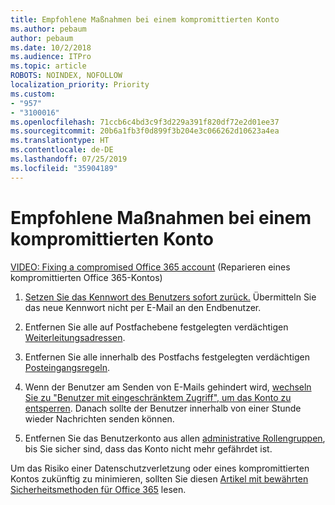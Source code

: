 ```yaml
---
title: Empfohlene Maßnahmen bei einem kompromittierten Konto
ms.author: pebaum
author: pebaum
ms.date: 10/2/2018
ms.audience: ITPro
ms.topic: article
ROBOTS: NOINDEX, NOFOLLOW
localization_priority: Priority
ms.custom:
- "957"
- "3100016"
ms.openlocfilehash: 71ccb6c4bd3c9f3d229a391f820df72e2d01ee37
ms.sourcegitcommit: 20b6a1fb3f0d899f3b204e3c066262d10623a4ea
ms.translationtype: HT
ms.contentlocale: de-DE
ms.lasthandoff: 07/25/2019
ms.locfileid: "35904189"
---
```

# <a name="recommended-steps-to-take-if-an-account-is-compromised"></a>Empfohlene Maßnahmen bei einem kompromittierten Konto

[VIDEO: Fixing a compromised Office 365 account](https://www.microsoft.com/videoplayer/embed/RE2jvOb?pid=ocpVideo0-innerdiv-oneplayer&amp;postJsllMsg=true&amp;maskLevel=20&amp;autoplay=true) (Reparieren eines kompromittierten Office 365-Kontos)
  
1. [Setzen Sie das Kennwort des Benutzers sofort zurück.](https://support.office.com/article/7a5d073b-7fae-4aa5-8f96-9ecd041aba9c) Übermitteln Sie das neue Kennwort nicht per E-Mail an den Endbenutzer.

2. Entfernen Sie alle auf Postfachebene festgelegten verdächtigen [Weiterleitungsadressen](https://support.office.com/article/ab5eb117-0f22-4fa7-a662-3a6bdb0add74).

3. Entfernen Sie alle innerhalb des Postfachs festgelegten verdächtigen [Posteingangsregeln](https://support.office.com/article/1433E3A0-7FB0-4999-B536-50E05CB67FED).

4. Wenn der Benutzer am Senden von E-Mails gehindert wird, [wechseln Sie zu "Benutzer mit eingeschränktem Zugriff", um das Konto zu entsperren](https://protection.office.com/?hash=/restrictedusers). Danach sollte der Benutzer innerhalb von einer Stunde wieder Nachrichten senden können.

5. Entfernen Sie das Benutzerkonto aus allen [administrative Rollengruppen](https://support.office.com/article/eac4d046-1afd-4f1a-85fc-8219c79e1504), bis Sie sicher sind, dass das Konto nicht mehr gefährdet ist.

Um das Risiko einer Datenschutzverletzung oder eines kompromittierten Kontos zukünftig zu minimieren, sollten Sie diesen [Artikel mit bewährten Sicherheitsmethoden für Office 365](https://support.office.com/article/9295e396-e53d-49b9-ae9b-0b5828cdedc3) lesen.
  